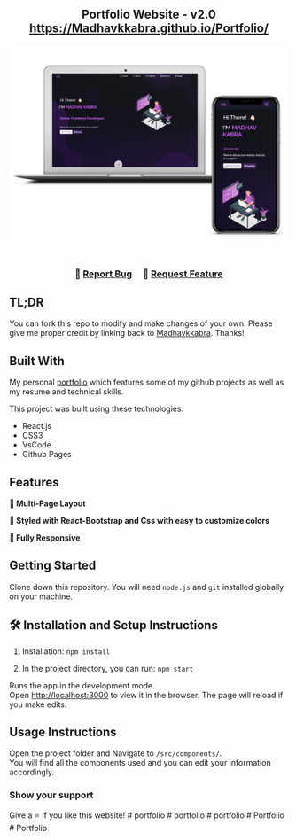 <h2 align="center">
  Portfolio Website - v2.0<br/>
  <a href="https://madhavkkabra.github.io/Portfolio/" target="_blank">https://Madhavkkabra.github.io/Portfolio/</a>
</h2>
<div align="center">
  <img alt="Demo" src="./Images/readme-img2.jpg" />
</div>

<br/>


<h3 align="center">
    🔹
    <a href="https://github.com/Madhavkkabra/Portfolio/issues">Report Bug</a> &nbsp; &nbsp;
    🔹
    <a href="https://github.com/Madhavkkabra/Portfolio/issues">Request Feature</a>
</h3>

## TL;DR

You can fork this repo to modify and make changes of your own. Please give me proper credit by linking back to [Madhavkkabra](https://github.com/Madhavkkabra/Portfolio). Thanks!

## Built With

My personal <a href="https://Madhavkkabra.github.io/Portfolio/" target="_blank">portfolio</a> which features some of my github projects as well as my resume and technical skills.<br/>

This project was built using these technologies.

- React.js
- CSS3
- VsCode
- Github Pages

## Features

**📖 Multi-Page Layout**

**🎨 Styled with React-Bootstrap and Css with easy to customize colors**

**📱 Fully Responsive**

## Getting Started

Clone down this repository. You will need `node.js` and `git` installed globally on your machine.

## 🛠 Installation and Setup Instructions

1. Installation: `npm install`

2. In the project directory, you can run: `npm start`

Runs the app in the development mode.\
Open [http://localhost:3000](http://localhost:3000) to view it in the browser.
The page will reload if you make edits.

## Usage Instructions

Open the project folder and Navigate to `/src/components/`. <br/>
You will find all the components used and you can edit your information accordingly.

### Show your support

Give a ⭐ if you like this website!
#   p o r t f o l i o 
 
 #   p o r t f o l i o 
 
 #   p o r t f o l i o 
 
 #   P o r t f o l i o 
 
 #   P o r t f o l i o 
 
 
